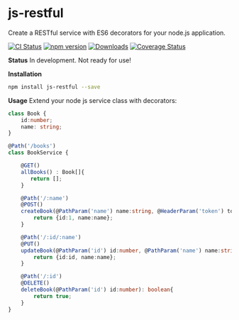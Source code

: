 # js-restful
Create a RESTful service with ES6 decorators for your node.js application.

[![CI Status](http://img.shields.io/travis/mseemann/js-restful.svg?style=flat)](https://travis-ci.org/mseemann/js-restful)
[![npm version](https://badge.fury.io/js/js-restful.svg)](http://badge.fury.io/js/js-restful)
[![Downloads](http://img.shields.io/npm/dm/js-restful.svg)](https://npmjs.org/package/js-restful)
[![Coverage Status](https://coveralls.io/repos/github/mseemann/js-restful/badge.svg?branch=master)](https://coveralls.io/github/mseemann/js-restful?branch=master)

**Status**
In development. Not ready for use!

**Installation**
```bash
npm install js-restful --save
```

**Usage**
Extend your node js service class with decorators:

```typescript
class Book {
    id:number;
    name: string;
}

@Path('/books')
class BookService {

    @GET()
    allBooks() : Book[]{
       return [];
    }

    @Path('/:name')
    @POST()
    createBook(@PathParam('name') name:string, @HeaderParam('token') token:string) :Book {
        return {id:1, name:name};
    }

    @Path('/:id/:name')
    @PUT()
    updateBook(@PathParam('id') id:number, @PathParam('name') name:string) : Book {
        return {id:id, name:name};
    }

    @Path('/:id')
    @DELETE()
    deleteBook(@PathParam('id') id:number): boolean{
        return true;
    }
}
```


